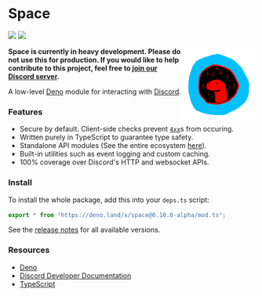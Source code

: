 # Space

[![](https://github.com/Apacheli/Space/actions/workflows/ci.yaml/badge.svg)](https://github.com/Apacheli/Space/actions/workflows/ci.yaml)
[![](https://canary.discord.com/api/guilds/812458966357377067/widget.png)](https://discord.gg/UQuA3EwXCV)

<img align=right src=assets/space_logo.png height=150px>

**Space is currently in heavy development. Please do not use this for
production. If you would like to help contribute to this project, feel free to
[join our Discord server](https://discord.gg/UQuA3EwXCV).**

A low-level [Deno](https://deno.land/) module for interacting with
[Discord](https://discord.com/).

### Features

- Secure by default. Client-side checks prevent
  [`4xx`](https://developer.mozilla.org/en-US/docs/Web/HTTP/Status#client_error_responses)s
  from occuring.
- Written purely in TypeScript to guarantee type safety.
- Standalone API modules (See the entire ecosystem
  [here](https://github.com/Cosdromeda/Space/tree/dev/libs)).
- Built-in utilities such as event logging and custom caching.
- 100% coverage over Discord's HTTP and websocket APIs.

### Install

To install the whole package, add this into your `deps.ts` script:

```ts
export * from "https://deno.land/x/space@0.10.0-alpha/mod.ts";
```

See the [release notes](RELEASES.md) for all available versions.

### Resources

- [Deno](https://deno.land/)
- [Discord Developer Documentation](https://discord.dev/)
- [TypeScript](https://www.typescriptlang.org/)
